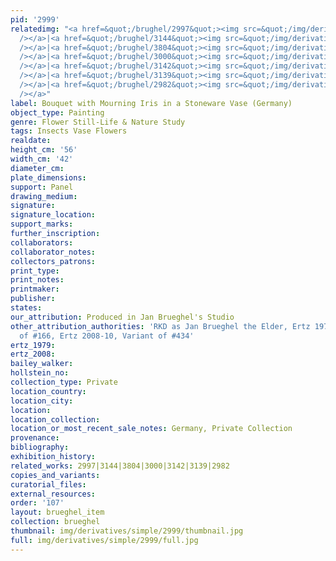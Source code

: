 ```yaml
---
pid: '2999'
relatedimg: "<a href=&quot;/brughel/2997&quot;><img src=&quot;/img/derivatives/simple/2997/thumbnail.jpg&quot;
  /></a>|<a href=&quot;/brughel/3144&quot;><img src=&quot;/img/derivatives/simple/3144/thumbnail.jpg&quot;
  /></a>|<a href=&quot;/brughel/3804&quot;><img src=&quot;/img/derivatives/simple/3804/thumbnail.jpg&quot;
  /></a>|<a href=&quot;/brughel/3000&quot;><img src=&quot;/img/derivatives/simple/3000/thumbnail.jpg&quot;
  /></a>|<a href=&quot;/brughel/3142&quot;><img src=&quot;/img/derivatives/simple/3142/thumbnail.jpg&quot;
  /></a>|<a href=&quot;/brughel/3139&quot;><img src=&quot;/img/derivatives/simple/3139/thumbnail.jpg&quot;
  /></a>|<a href=&quot;/brughel/2982&quot;><img src=&quot;/img/derivatives/simple/2982/thumbnail.jpg&quot;
  /></a>"
label: Bouquet with Mourning Iris in a Stoneware Vase (Germany)
object_type: Painting
genre: Flower Still-Life & Nature Study
tags: Insects Vase Flowers
realdate: 
height_cm: '56'
width_cm: '42'
diameter_cm: 
plate_dimensions: 
support: Panel
drawing_medium: 
signature: 
signature_location: 
support_marks: 
further_inscription: 
collaborators: 
collaborator_notes: 
collectors_patrons: 
print_type: 
print_notes: 
printmaker: 
publisher: 
states: 
our_attribution: Produced in Jan Brueghel's Studio
other_attribution_authorities: 'RKD as Jan Brueghel the Elder, Ertz 1979, Variant
  of #166, Ertz 2008-10, Variant of #434'
ertz_1979: 
ertz_2008: 
bailey_walker: 
hollstein_no: 
collection_type: Private
location_country: 
location_city: 
location: 
location_collection: 
location_or_most_recent_sale_notes: Germany, Private Collection
provenance: 
bibliography: 
exhibition_history: 
related_works: 2997|3144|3804|3000|3142|3139|2982
copies_and_variants: 
curatorial_files: 
external_resources: 
order: '107'
layout: brueghel_item
collection: brueghel
thumbnail: img/derivatives/simple/2999/thumbnail.jpg
full: img/derivatives/simple/2999/full.jpg
---
```

